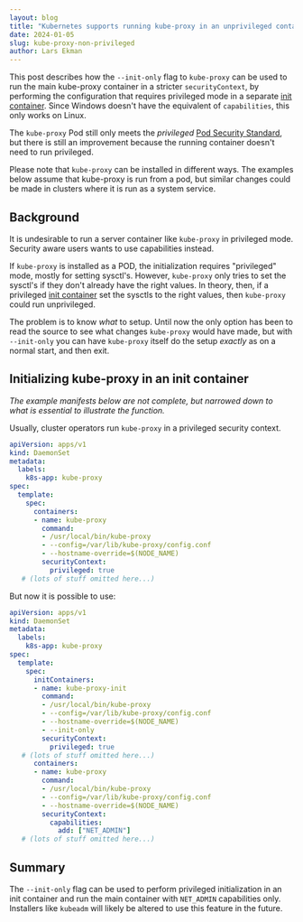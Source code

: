 ```yaml
---
layout: blog
title: "Kubernetes supports running kube-proxy in an unprivileged container"
date: 2024-01-05
slug: kube-proxy-non-privileged
author: Lars Ekman
---
```



This post describes how the `--init-only` flag to `kube-proxy` can be
used to run the main kube-proxy container in a stricter
`securityContext`, by performing the configuration that requires
privileged mode in a separate [init container](https://kubernetes.io/docs/concepts/workloads/pods/init-containers/).
Since
Windows doesn't have the equivalent of `capabilities`, this only works
on Linux.

The `kube-proxy` Pod still only meets the *privileged* [Pod Security
Standard](https://kubernetes.io/docs/concepts/security/pod-security-standards/),
but there is still an improvement because the running container doesn't
need to run privileged.

Please note that `kube-proxy` can be installed in different ways. The
examples below assume that kube-proxy is run from a pod, but similar
changes could be made in clusters where it is run as a system service.


## Background

It is undesirable to run a server container like `kube-proxy` in
privileged mode. Security aware users wants to use capabilities instead.

If `kube-proxy` is installed as a POD, the initialization requires
"privileged" mode, mostly for setting sysctl's. However, `kube-proxy`
only tries to set the sysctl's if they don't already have the right
values. In theory, then, if a privileged [init container](https://kubernetes.io/docs/concepts/workloads/pods/init-containers/)
set the sysctls to the right values, then `kube-proxy` could run
unprivileged.

The problem is to know *what* to setup. Until now the only option has
been to read the source to see what changes `kube-proxy` would have
made, but with `--init-only` you can have `kube-proxy` itself do the setup
*exactly* as on a normal start, and then exit.


## Initializing kube-proxy in an init container

*The example manifests below are not complete, but narrowed down to what is
essential to illustrate the function.*

Usually, cluster operators run `kube-proxy` in a privileged security context.

```yaml
apiVersion: apps/v1
kind: DaemonSet
metadata:
  labels:
    k8s-app: kube-proxy
spec:
  template:
    spec:
      containers:
      - name: kube-proxy
        command:
        - /usr/local/bin/kube-proxy
        - --config=/var/lib/kube-proxy/config.conf
        - --hostname-override=$(NODE_NAME)
        securityContext:
          privileged: true
   # (lots of stuff omitted here...)
```

But now it is possible to use:

```yaml
apiVersion: apps/v1
kind: DaemonSet
metadata:
  labels:
    k8s-app: kube-proxy
spec:
  template:
    spec:
      initContainers:
      - name: kube-proxy-init
        command:
        - /usr/local/bin/kube-proxy
        - --config=/var/lib/kube-proxy/config.conf
        - --hostname-override=$(NODE_NAME)
        - --init-only
        securityContext:
          privileged: true
   # (lots of stuff omitted here...)
      containers:
      - name: kube-proxy
        command:
        - /usr/local/bin/kube-proxy
        - --config=/var/lib/kube-proxy/config.conf
        - --hostname-override=$(NODE_NAME)
        securityContext:
          capabilities:
            add: ["NET_ADMIN"]
   # (lots of stuff omitted here...)
```



## Summary

The `--init-only` flag can be used to perform privileged
initialization in an init container and run the main container with
`NET_ADMIN` capabilities only. Installers like `kubeadm` will likely be
altered to use this feature in the future.
